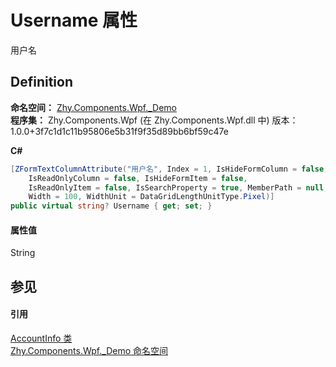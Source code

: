 # Username 属性


用户名



## Definition
**命名空间：** <a href="N_Zhy_Components_Wpf__Demo.md">Zhy.Components.Wpf._Demo</a>  
**程序集：** Zhy.Components.Wpf (在 Zhy.Components.Wpf.dll 中) 版本：1.0.0+3f7c1d1c11b95806e5b31f9f35d89bb6bf59c47e

**C#**
``` C#
[ZFormTextColumnAttribute("用户名", Index = 1, IsHideFormColumn = false, 
	IsReadOnlyColumn = false, IsHideFormItem = false, 
	IsReadOnlyItem = false, IsSearchProperty = true, MemberPath = null, 
	Width = 100, WidthUnit = DataGridLengthUnitType.Pixel)]
public virtual string? Username { get; set; }
```



#### 属性值
String

## 参见


#### 引用
<a href="T_Zhy_Components_Wpf__Demo_AccountInfo.md">AccountInfo 类</a>  
<a href="N_Zhy_Components_Wpf__Demo.md">Zhy.Components.Wpf._Demo 命名空间</a>  
